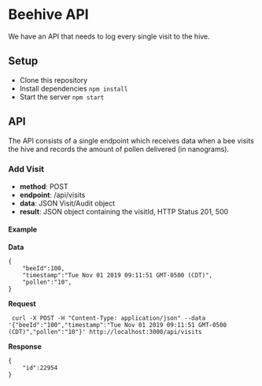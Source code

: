 # Beehive API

We have an API that needs to log every single visit to the hive.

## Setup

  *  Clone this repository
  *  Install dependencies `npm install`
  *  Start the server `npm start`

## API

The API consists of a single endpoint which receives data when a bee visits the hive and records the amount of pollen delivered (in nanograms).

### Add Visit

  *  **method**: POST
  *  **endpoint**: /api/visits
  *  **data**: JSON Visit/Audit object
  *  **result**: JSON object containing the visitId, HTTP Status 201, 500

#### Example

**Data**
````
{
    "beeId":100,
    "timestamp":"Tue Nov 01 2019 09:11:51 GMT-0500 (CDT)",
    "pollen":"10",
}
````

**Request**

     curl -X POST -H "Content-Type: application/json" --data '{"beeId":"100","timestamp":"Tue Nov 01 2019 09:11:51 GMT-0500 (CDT)","pollen":"10"}' http://localhost:3000/api/visits

**Response**
````
{
    "id":22954
}
````
